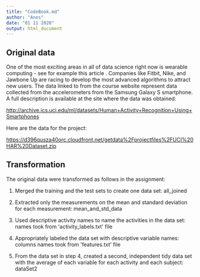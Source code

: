 ```yaml
---
title: "CodeBook.md"
author: "Anes"
date: "01 11 2020"
output: html_document
---
```



## Original data

One of the most exciting areas in all of data science right now is wearable computing - see for example this article . Companies like Fitbit, Nike, and Jawbone Up are racing to develop the most advanced algorithms to attract new users. The data linked to from the course website represent data collected from the accelerometers from the Samsung Galaxy S smartphone. A full description is available at the site where the data was obtained:

http://archive.ics.uci.edu/ml/datasets/Human+Activity+Recognition+Using+Smartphones

Here are the data for the project:

https://d396qusza40orc.cloudfront.net/getdata%2Fprojectfiles%2FUCI%20HAR%20Dataset.zip


## Transformation
The original data were transformed as follows in the assignment:

1. Merged the training and the test sets to create one data set: all_joined

2. Extracted only the measurements on the mean and standard deviation for each measurement: mean_and_std_data

3. Used descriptive activity names to name the activities in the data set: names took from 'activity_labels.txt' file

4. Appropriately labeled the data set with descriptive variable names: columns names took from 'features.txt' file

5. From the data set in step 4, created a second, independent tidy data set with the average of each variable for each activity and each subject: dataSet2